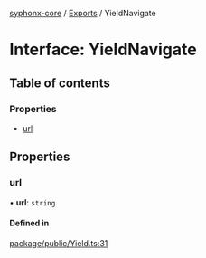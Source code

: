 [syphonx-core](../README.md) / [Exports](../modules.md) / YieldNavigate

# Interface: YieldNavigate

## Table of contents

### Properties

- [url](YieldNavigate.md#url)

## Properties

### url

• **url**: `string`

#### Defined in

[package/public/Yield.ts:31](https://github.com/dtempx/syphonx-core/blob/1f6e1bf/package/public/Yield.ts#L31)
